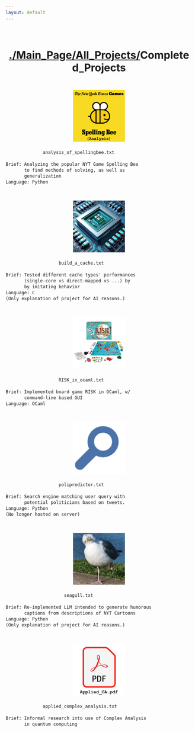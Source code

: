 ```yaml
---
layout: default
---
```

<h1 style = "text-align:center;white-space:pre-wrap;">
<a href = "./index.html">./Main_Page/</a><a href = "./all_projects.html">All_Projects/</a>Completed_Projects
</h1>

<h3 style = "text-align:center;white-space:pre-wrap;">
<a href = "./spelling_bee.html"><img src= "./assets/img/spelling-bee-icon.png" width = 140 height = 140></a>
</h3>

```
              analysis_of_spellingbee.txt
        
Brief: Analyzing the popular NYT Game Spelling Bee
       to find methods of solving, as well as 
       generalization
Language: Python
```



<h3 style = "text-align:center;white-space:pre-wrap;">
<a href = "./buildacache.html"><img src= "./assets/img/cache.png" width = 140 height = 140></a>
</h3>

```
                    build_a_cache.txt
        
Brief: Tested different cache types' performances
       (single-core vs direct-mapped vs ...) by
       by imitating behavior
Language: C
(Only explanation of project for AI reasons.)
```

<h3 style = "text-align:center;white-space:pre-wrap;">
<a href = "./risk.html"><img src= "./assets/img/risk.jpg" width = 140 height = 140></a>
</h3>

```
                    RISK_in_ocaml.txt
        
Brief: Implemented board game RISK in OCaml, w/
       command-line based GUI
Language: OCaml
```

<h3 style = "text-align:center;white-space:pre-wrap;">
<a href = "./polipredictor.html"><img src= "./assets/img/polipredictor.png" width = 140 height = 140></a>
</h3>

```
                    polipredictor.txt
        
Brief: Search engine matching user query with
       potential politicians based on tweets. 
Language: Python
(No longer hosted on server)
```

<h3 style = "text-align:center;white-space:pre-wrap;">
<a href = "./seagull.html"><img src= "./assets/img/seagull.png" width = 140 height = 140></a>
</h3>

```
                      seagull.txt
        
Brief: Re-implemented LLM intended to generate humorous
       captions from descriptions of NYT Cartoons
Language: Python
(Only explanation of project for AI reasons.)
```

<h3 style = "text-align:center;white-space:pre-wrap;">
<a href = "./assets/pdf/Math_4220_Project.pdf"  target="_blank" rel = "noopener noreferrer"><img src= "./assets/img/applied_ca.jpeg" width = 140 height = 140></a>
</h3>

```
              applied_complex_analysis.txt
        
Brief: Informal research into use of Complex Analysis
       in quantum computing
```